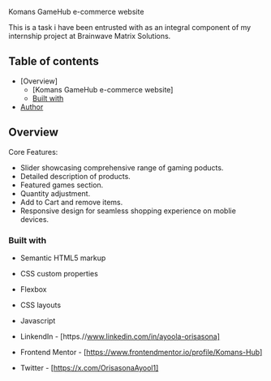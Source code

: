 Komans GameHub e-commerce website

This is a task i have been entrusted with as an integral component of my internship project at Brainwave Matrix Solutions.

## Table of contents

- [Overview]
  - [Komans GameHub e-commerce website]
  - [Built with](#built-with)
- [Author](#author)

## Overview
Core Features:
- Slider showcasing comprehensive range of gaming poducts.
- Detailed description of products.
- Featured games section.
- Quantity adjustment.
- Add to Cart and remove items.
- Responsive design for seamless shopping experience on moblie devices.

### Built with

- Semantic HTML5 markup
- CSS custom properties
- Flexbox
- CSS layouts
- Javascript

- LinkendIn - [https.//www.linkedin.com/in/ayoola-orisasona]
- Frontend Mentor - [https://www.frontendmentor.io/profile/Komans-Hub]
- Twitter - [https://x.com/OrisasonaAyool1]
